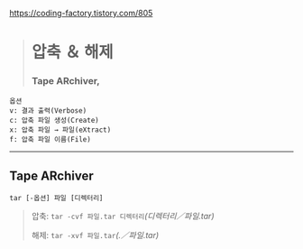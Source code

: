 https://coding-factory.tistory.com/805
># 압축 ＆ 해제
>
>### Tape ARchiver,
```
옵션
v: 결과 출력(Verbose)
c: 압축 파일 생성(Create)
x: 압축 파일 → 파일(eXtract)
f: 압축 파일 이름(File)
```
---

## Tape ARchiver
`tar [-옵션] 파일 [디렉터리]` 
>압축: `tar -cvf 파일.tar 디렉터리`*(디렉터리／파일.tar)*
> 
>해제: `tar -xvf 파일.tar`*(.／파일.tar)*
  
